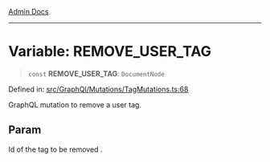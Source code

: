 [Admin Docs](/)

---

# Variable: REMOVE_USER_TAG

> `const` **REMOVE_USER_TAG**: `DocumentNode`

Defined in: [src/GraphQl/Mutations/TagMutations.ts:68](https://github.com/PalisadoesFoundation/talawa-admin/blob/main/src/GraphQl/Mutations/TagMutations.ts#L68)

GraphQL mutation to remove a user tag.

## Param

Id of the tag to be removed .
